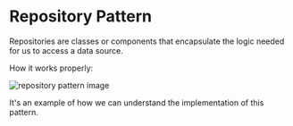 # Repository Pattern

Repositories are classes or components that encapsulate the logic needed for us to access a data source.

How it works properly:

<img src="https://media-exp1.licdn.com/dms/image/C5612AQE4U5AwBQAg1g/article-cover_image-shrink_600_2000/0/1520194869905?e=2147483647&v=beta&t=2OaMj8QI1O1KCXteyyJoslk7U09zTl1huT47XAftdJA" alt="repository pattern image">

It's an example of how we can understand the implementation of this pattern.